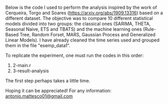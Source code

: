 Below is the code I used to perform the analysis inspired by the work of Cerqueira, Torgo and Soares (https://arxiv.org/abs/1909.13316) based on a different dataset. The objective was to compare 10 different statistical models divided into two groups: the classical ones (SARIMA, THETA, Seasonal Naive, ETS and TBATS) and the machine learning ones (Rule-Based Tree, Random Forset, MARS, Gaussian Process and Generalized Linear Models). 
I have already cleaned the time series used and grouped them in the file "esemp_data1".

To replicate the experiment, one must run the codes in this order:
1) 2-main.r
2) 3-result-analysis

The first step perhaps takes a little time.

Hoping it can be appreciated!
For any information: antonio.mattesco01@gmail.com
